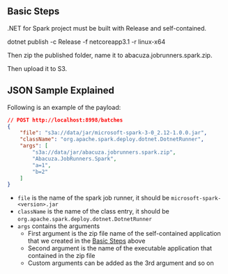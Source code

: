 ## Basic Steps

.NET for Spark project must be built with Release and self-contained.

dotnet publish -c Release -f netcoreapp3.1 -r linux-x64

Then zip the published folder, name it to abacuza.jobrunners.spark.zip.

Then upload it to S3.

## JSON Sample Explained

Following is an example of the payload:

```json
// POST http://localhost:8998/batches
{
    "file": "s3a://data/jar/microsoft-spark-3-0_2.12-1.0.0.jar",
    "className": "org.apache.spark.deploy.dotnet.DotnetRunner",
    "args": [
        "s3a://data/jar/abacuza.jobrunners.spark.zip",
        "Abacuza.JobRunners.Spark",
        "a=1",
        "b=2"
    ]
}
```
- `file` is the name of the spark job runner, it should be `microsoft-spark-<version>.jar`
- `className` is the name of the class entry, it should be `org.apache.spark.deploy.dotnet.DotnetRunner`
- `args` contains the arguments
  - First argument is the zip file name of the self-contained application that we created in the [Basic Steps](#basic-steps) above
  - Second argument is the name of the executable application that contained in the zip file
  - Custom arguments can be added as the 3rd argument and so on

